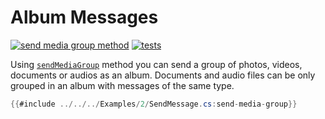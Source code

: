 # Album Messages

[![send media group method](https://img.shields.io/badge/Bot_API_method-sendMediaGroup-blue.svg?style=flat-square)](https://core.telegram.org/bots/api#sendmediagroup)
[![tests](https://img.shields.io/badge/Examples-Album_Messages-green.svg?style=flat-square)](https://github.com/TelegramBots/Telegram.Bot/blob/master/test/Telegram.Bot.Tests.Integ/Sending%20Messages/AlbumMessageTests.cs)

Using [`sendMediaGroup`] method you can send a group of photos, videos, documents or audios as an album. Documents and audio files can be only grouped in an album with messages of the same type.

```c#
{{#include ../../../Examples/2/SendMessage.cs:send-media-group}}
```

[`sendMediaGroup`]: https://core.telegram.org/bots/api#sendmediagroup
